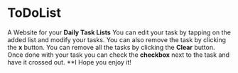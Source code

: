 # ToDoList
A Website for your **Daily Task Lists**
You can edit your task by tapping on the added list and modify your tasks.
You can also remove the task by clicking the **x** button.
You can remove all the tasks by clicking the **Clear** button.
Once done with your task you can check the **checkbox** next to the task and have it crossed out.
**I Hope you enjoy it!
